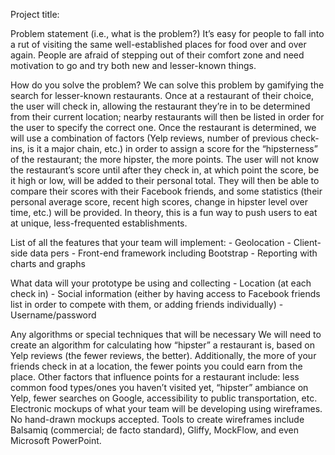 Project title:

Problem statement (i.e., what is the problem?)
It’s easy for people to fall into a rut of visiting the same well-established
places for food over and over again. People are afraid of stepping out of their
comfort zone and need motivation to go and try both new and lesser-known 
things.

How do you solve the problem?
We can solve this problem by gamifying the search for lesser-known restaurants.
Once at a restaurant of their choice, the user will check in, allowing the
restaurant they’re in to be determined from their current location; nearby
restaurants will then be listed in order for the user to specify the correct 
one. Once the restaurant is determined, we will use a combination of factors
(Yelp reviews, number of previous check-ins, is it a major chain, etc.) in
order to assign a score for the “hipsterness” of the restaurant; the more 
hipster, the more points. The user will not know the restaurant’s score until
after they check in, at which point the score, be it high or low, will be added
to their personal total. They will then be able to compare their scores with 
their Facebook friends, and some statistics (their personal average score, 
recent high scores, change in hipster level over time, etc.) will be provided.
In theory, this is a fun way to push users to eat at unique, less-frequented 
establishments.

List of all the features that your team will implement:
	- Geolocation
	- Client-side data pers
	- Front-end framework including Bootstrap
	- Reporting with charts and graphs

What data will your prototype be using and collecting
	- Location (at each check in)
	- Social information (either by having access to Facebook friends list in 
	  order to compete with them, or adding friends individually)
	- Username/password 

Any algorithms or special techniques that will be necessary
We will need to create an algorithm for calculating how “hipster” a restaurant
is, based on Yelp reviews (the fewer reviews, the better). Additionally, the 
more of your friends check in at a location, the fewer points you could earn 
from the place. Other factors that influence points for a restaurant include:
less common food types/ones you haven’t visited yet, “hipster” ambiance on
Yelp, fewer searches on Google, accessibility to public transportation, etc.
Electronic mockups of what your team will be developing using wireframes. No 
hand-drawn mockups accepted. Tools to create wireframes include Balsamiq 
(commercial; de facto standard), Gliffy, MockFlow, and even Microsoft 
PowerPoint.
